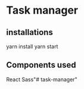# Task manager

## installations

yarn install
yarn start

## Components used

React
Sass"# task-manager" 
